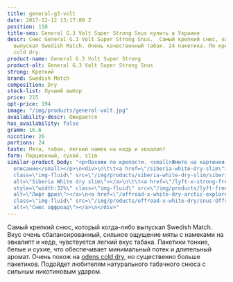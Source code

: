 ```yaml
---
title: general-g3-volt
date: 2017-12-12 13:17:00 Z
position: 110
title-seo: General G.3 Volt Super Strong Snus купить в Украине
descr: Снюс General G.3 Volt Super Strong Snus.  Самый крепкий снюс, который когда-либо
  выпускал Swedish Match. Очень качественный табак. 24 пакетика. По крепости как odens
  cold dry.
product-name: General G.3 Volt Super Strong
product-alt: General G.3 Volt Super Strong Snus
strong: Крепкий
brand: Swedish Match
composition: Dry
stock-list: Лучший выбор
price: 215
opt-price: 194
image: "/img/products/general-volt.jpg"
availability-descr: Ожидается
has_availability: false
gramm: 16.6
nicotine: 26
portions: 24
taste: Мята, табак, легкий намек на кедр и эвкалипт
form: Порционный, сухой, slim
similar-product_body: "<p>Похожи по крепости. <small>Жмите на картинки и читайте полное
  описание</small></p>\n<div>\n\t\t<a href=\"/siberia-white-dry-slim\"><img style=\"width:32%\"
  class=\"img-fluid\" src=\"/img/products/siberia-white-dry-slim/siberia-open-and-cryo.jpg\"
  alt=\"Siberia White dry slim\"></a>\n\t\t<a href=\"/lyft-x-strong-freeze-slim-white\"><img
  style=\"width:32%\" class=\"img-fluid\" src=\"/img/products/lyft-freeze/lyft-freeze-open.jpg\"
  alt=\"Лифт фриз\"></a>\n<a href=\"/offroad-x-white-dry-arctic-explorer\"><img style=\"width:32%\"
  class=\"img-fluid\" src=\"/img/products/offroad-x-white-dry/snus-Offroad-X-White-Dry-Arctic-Explorer.jpg\"
  alt=\"Снюс оффроад\"></a>\n</div>"
---
```


Самый крепкий снюс, который когда-либо выпускал Swedish Match. Вкус очень сбалансированный, сильное ощущение мяты с намеками на эвкалипт и кедр, чувствуется легкий вкус табака. Пакетики тонкие, белые и сухие, что обеспечивает минимальный потек и длительный аромат. Очень похож на [odens cold dry](/odens-cold-dry), но существенно больше пакетиков. Подойдет любителям натурального табачного снюса с сильным никотиновым ударом.